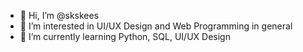 - 👋 Hi, I’m @skskees
- 👀 I’m interested in UI/UX Design and Web Programming in general
- 🌱 I’m currently learning Python, SQL, UI/UX Design

<!---
skskees/skskees is a ✨ special ✨ repository because its `README.md` (this file) appears on your GitHub profile.
You can click the Preview link to take a look at your changes.
--->
